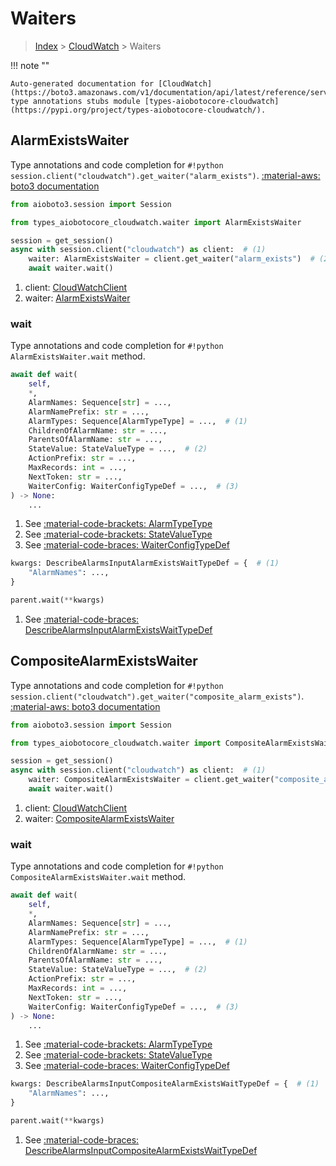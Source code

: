 # Waiters

> [Index](../README.md) > [CloudWatch](./README.md) > Waiters

!!! note ""

    Auto-generated documentation for [CloudWatch](https://boto3.amazonaws.com/v1/documentation/api/latest/reference/services/cloudwatch.html#CloudWatch)
    type annotations stubs module [types-aiobotocore-cloudwatch](https://pypi.org/project/types-aiobotocore-cloudwatch/).

## AlarmExistsWaiter

Type annotations and code completion for `#!python session.client("cloudwatch").get_waiter("alarm_exists")`.
[:material-aws: boto3 documentation](https://boto3.amazonaws.com/v1/documentation/api/latest/reference/services/cloudwatch.html#CloudWatch.Waiter.AlarmExists)

```python title="Usage example"
from aioboto3.session import Session

from types_aiobotocore_cloudwatch.waiter import AlarmExistsWaiter

session = get_session()
async with session.client("cloudwatch") as client:  # (1)
    waiter: AlarmExistsWaiter = client.get_waiter("alarm_exists")  # (2)
    await waiter.wait()
```

1. client: [CloudWatchClient](./client.md)
2. waiter: [AlarmExistsWaiter](./waiters.md#alarmexistswaiter)


### wait

Type annotations and code completion for `#!python AlarmExistsWaiter.wait` method.

```python title="Method definition"
await def wait(
    self,
    *,
    AlarmNames: Sequence[str] = ...,
    AlarmNamePrefix: str = ...,
    AlarmTypes: Sequence[AlarmTypeType] = ...,  # (1)
    ChildrenOfAlarmName: str = ...,
    ParentsOfAlarmName: str = ...,
    StateValue: StateValueType = ...,  # (2)
    ActionPrefix: str = ...,
    MaxRecords: int = ...,
    NextToken: str = ...,
    WaiterConfig: WaiterConfigTypeDef = ...,  # (3)
) -> None:
    ...
```

1. See [:material-code-brackets: AlarmTypeType](./literals.md#alarmtypetype) 
2. See [:material-code-brackets: StateValueType](./literals.md#statevaluetype) 
3. See [:material-code-braces: WaiterConfigTypeDef](./type_defs.md#waiterconfigtypedef) 


```python title="Usage example with kwargs"
kwargs: DescribeAlarmsInputAlarmExistsWaitTypeDef = {  # (1)
    "AlarmNames": ...,
}

parent.wait(**kwargs)
```

1. See [:material-code-braces: DescribeAlarmsInputAlarmExistsWaitTypeDef](./type_defs.md#describealarmsinputalarmexistswaittypedef) 
## CompositeAlarmExistsWaiter

Type annotations and code completion for `#!python session.client("cloudwatch").get_waiter("composite_alarm_exists")`.
[:material-aws: boto3 documentation](https://boto3.amazonaws.com/v1/documentation/api/latest/reference/services/cloudwatch.html#CloudWatch.Waiter.CompositeAlarmExists)

```python title="Usage example"
from aioboto3.session import Session

from types_aiobotocore_cloudwatch.waiter import CompositeAlarmExistsWaiter

session = get_session()
async with session.client("cloudwatch") as client:  # (1)
    waiter: CompositeAlarmExistsWaiter = client.get_waiter("composite_alarm_exists")  # (2)
    await waiter.wait()
```

1. client: [CloudWatchClient](./client.md)
2. waiter: [CompositeAlarmExistsWaiter](./waiters.md#compositealarmexistswaiter)


### wait

Type annotations and code completion for `#!python CompositeAlarmExistsWaiter.wait` method.

```python title="Method definition"
await def wait(
    self,
    *,
    AlarmNames: Sequence[str] = ...,
    AlarmNamePrefix: str = ...,
    AlarmTypes: Sequence[AlarmTypeType] = ...,  # (1)
    ChildrenOfAlarmName: str = ...,
    ParentsOfAlarmName: str = ...,
    StateValue: StateValueType = ...,  # (2)
    ActionPrefix: str = ...,
    MaxRecords: int = ...,
    NextToken: str = ...,
    WaiterConfig: WaiterConfigTypeDef = ...,  # (3)
) -> None:
    ...
```

1. See [:material-code-brackets: AlarmTypeType](./literals.md#alarmtypetype) 
2. See [:material-code-brackets: StateValueType](./literals.md#statevaluetype) 
3. See [:material-code-braces: WaiterConfigTypeDef](./type_defs.md#waiterconfigtypedef) 


```python title="Usage example with kwargs"
kwargs: DescribeAlarmsInputCompositeAlarmExistsWaitTypeDef = {  # (1)
    "AlarmNames": ...,
}

parent.wait(**kwargs)
```

1. See [:material-code-braces: DescribeAlarmsInputCompositeAlarmExistsWaitTypeDef](./type_defs.md#describealarmsinputcompositealarmexistswaittypedef) 
